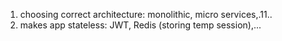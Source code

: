
1. choosing correct architecture: monolithic, micro services,.11..
2. makes app stateless: JWT, Redis (storing temp session),...